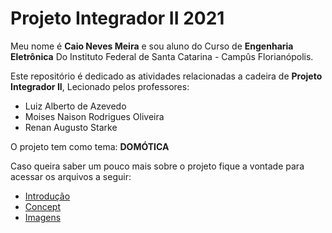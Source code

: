 # Projeto Integrador II 2021

Meu nome é **Caio Neves Meira** e sou aluno do Curso de **Engenharia Eletrônica** Do Instituto Federal de Santa Catarina - Campûs Florianópolis.

Este repositório é dedicado as atividades relacionadas a cadeira de **Projeto Integrador II**, Lecionado pelos professores:
 - Luiz Alberto de Azevedo
 - Moises Naison Rodrigues Oliveira
 - Renan Augusto Starke

O projeto tem como tema: **DOMÓTICA**

Caso queira saber um pouco mais sobre o projeto fique a vontade para acessar os arquivos a seguir:

- [Introdução]()
- [Concept](https://github.com/CaioMeira/Projeto_Integrador_II_2021/blob/main/Concept.md)
- [Imagens](https://github.com/CaioMeira/Projeto_Integrador_II_2021/tree/main/Imagens)
